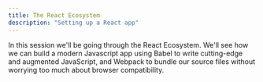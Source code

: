 ```yaml
---
title: The React Ecosystem
description: "Setting up a React app"
---
```


In this session we'll be going through the React Ecosystem. We'll see how we can build a modern Javascript app using Babel to write cutting-edge and augmented JavaScript, and Webpack to bundle our source files without worrying too much about browser compatibility.
